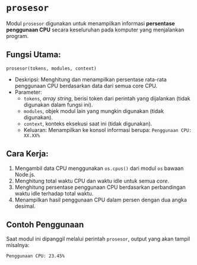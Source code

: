 # `prosesor`
Modul `prosesor` digunakan untuk menampilkan informasi **persentase penggunaan CPU** secara keseluruhan pada komputer yang menjalankan program.

## Fungsi Utama:
`prosesor(tokens, modules, context)`
- Deskripsi:
  Menghitung dan menampilkan persentase rata-rata penggunaan CPU berdasarkan data dari semua core CPU.
- Parameter:
  - `tokens`, _array string_, berisi token dari perintah yang dijalankan (tidak digunakan dalam fungsi ini).
  - `modules`, objek modul lain yang mungkin digunakan (tidak digunakan).
  - `context`, konteks eksekusi saat ini (tidak digunakan).
  - Keluaran:
    Menampilkan ke konsol informasi berupa:
    `Penggunaan CPU: XX.XX%`

## Cara Kerja:
1. Mengambil data CPU menggunakan `os.cpus()` dari modul `os` bawaan Node.js.
2. Menghitung total waktu CPU dan waktu idle untuk semua _core_.
3. Menghitung persentase penggunaan CPU berdasarkan perbandingan waktu idle terhadap total waktu.
4. Menampilkan hasil penggunaan CPU dalam persen dengan dua angka desimal.

## Contoh Penggunaan
Saat modul ini dipanggil melalui perintah `prosesor`, output yang akan tampil misalnya:
```bash
Penggunaan CPU: 23.45%
```
